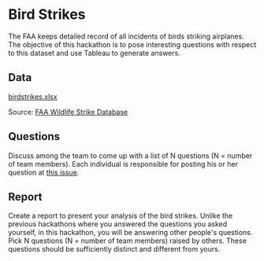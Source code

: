 # Bird Strikes

The FAA keeps detailed record of all incidents of birds striking airplanes.
The objective of this hackathon is to pose interesting questions with respect
to this dataset and use Tableau to generate answers.

## Data

[birdstrikes.xlsx](birdstrikes.xlsx)

Source: [FAA Wildlife Strike Database](http://wildlife.faa.gov/)

## Questions

Discuss among the team to come up with a list of N questions (N = number of team
members). Each individual is responsible for posting his or her question
at [this issue](https://github.com/bigdatahci2015/forum/issues/21).

## Report

Create a report to present your analysis of the bird strikes.
Unlike the previous hackathons where you answered the questions you asked yourself,
in this hackathon, you will be answering other people's questions. Pick N questions
(N = number of team members) raised by others. These questions should be sufficiently
distinct and different from yours.
